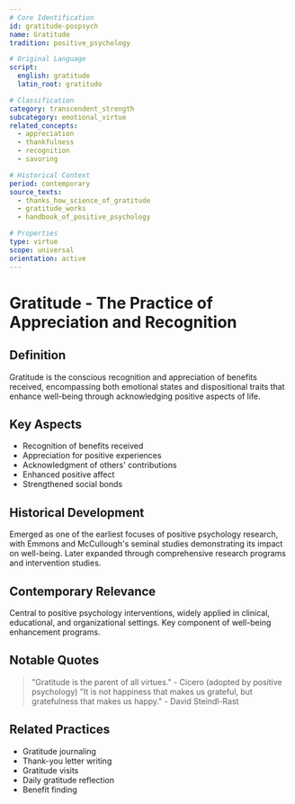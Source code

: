 ```yaml
---
# Core Identification
id: gratitude-pospsych
name: Gratitude
tradition: positive_psychology

# Original Language
script:
  english: gratitude
  latin_root: gratitudo

# Classification
category: transcendent_strength
subcategory: emotional_virtue
related_concepts:
  - appreciation
  - thankfulness
  - recognition
  - savoring

# Historical Context
period: contemporary
source_texts:
  - thanks_how_science_of_gratitude
  - gratitude_works
  - handbook_of_positive_psychology

# Properties
type: virtue
scope: universal
orientation: active
---
```


# Gratitude - The Practice of Appreciation and Recognition

## Definition
Gratitude is the conscious recognition and appreciation of benefits received, encompassing both emotional states and dispositional traits that enhance well-being through acknowledging positive aspects of life.

## Key Aspects
- Recognition of benefits received
- Appreciation for positive experiences
- Acknowledgment of others' contributions
- Enhanced positive affect
- Strengthened social bonds

## Historical Development
Emerged as one of the earliest focuses of positive psychology research, with Emmons and McCullough's seminal studies demonstrating its impact on well-being. Later expanded through comprehensive research programs and intervention studies.

## Contemporary Relevance
Central to positive psychology interventions, widely applied in clinical, educational, and organizational settings. Key component of well-being enhancement programs.

## Notable Quotes
> "Gratitude is the parent of all virtues." - Cicero (adopted by positive psychology)
> "It is not happiness that makes us grateful, but gratefulness that makes us happy." - David Steindl-Rast

## Related Practices
- Gratitude journaling
- Thank-you letter writing
- Gratitude visits
- Daily gratitude reflection
- Benefit finding